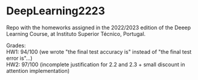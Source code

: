 # DeepLearning2223

Repo with the homeworks assigned in the 2022/2023 edition of the Deeep Learning Course, at Instituto Superior Técnico, Portugal.

Grades:<br /> 
HW1: 94/100 (we wrote "the final test accuracy is" instead of "the final test error is"...)<br /> 
HW2: 97/100 (incomplete justification for 2.2 and 2.3 + small discount in attention implementation)
